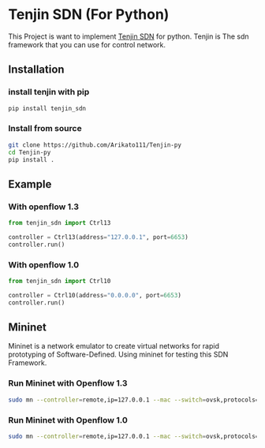 # Tenjin SDN (For Python)

This Project is want to implement [Tenjin SDN](https://github.com/Arikato111/Tenjin) for python. Tenjin is The sdn framework that you can use for control network.

## Installation

### install tenjin with pip

```bash
pip install tenjin_sdn
```

### Install from source

```bash
git clone https://github.com/Arikato111/Tenjin-py
cd Tenjin-py
pip install .
```

## Example

### With openflow 1.3

```python
from tenjin_sdn import Ctrl13

controller = Ctrl13(address="127.0.0.1", port=6653)
controller.run()
```

### With openflow 1.0

```python
from tenjin_sdn import Ctrl10

controller = Ctrl10(address="0.0.0.0", port=6653)
controller.run()
```

## Mininet

Mininet is a network emulator to create virtual networks for rapid prototyping of Software-Defined.
Using mininet for testing this SDN Framework.

### Run Mininet with Openflow 1.3

```bash
sudo mn --controller=remote,ip=127.0.0.1 --mac --switch=ovsk,protocols=OpenFlow13 --topo=tree,2
```

### Run Mininet with Openflow 1.0

```bash
sudo mn --controller=remote,ip=127.0.0.1 --mac --switch=ovsk,protocols=OpenFlow10 --topo=tree,2
```
